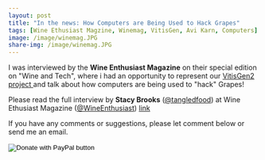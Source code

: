 ```yaml
---
layout: post
title: "In the news: How Computers are Being Used to Hack Grapes"
tags: [Wine Ethusiast Magzine, Winemag, VitisGen, Avi Karn, Computers]
image: /image/winemag.JPG
share-img: /image/winemag.JPG
---
```


I was interviewed by the __Wine Enthusiast Magazine__ on their special edition on "Wine and Tech", where i had an opportunity to represent our <a href="www.vitisgen2.org"> VitisGen2 project </a> and talk about how computers are being used to "hack" Grapes!

Please read the full interview by __Stacy Brooks__ (<a href="https://twitter.com/tangledfood">@tangledfood</a>) at Wine Ethusiast Magazine (<a href="https://twitter.com/WineEnthusiast">@WineEnthusiast</a>) <a href="https://www.winemag.com/2019/04/02/computers-hack-wine-grapes/web"> link </a>


<div id="winemag">
<script src="/js/PDFObject.js"></script>
<script>PDFObject.embed("/winemag_interview.pdf", "#winemag");</script>
<style>
.pdfobject-container { height: 85rem; border: 1rem solid rgba(0,0,0,.1); }
</style>
</div>

If you have any comments or suggestions, please let comment below or send me an email. 
<form action="https://www.paypal.com/cgi-bin/webscr" method="post" target="_top">
<input type="hidden" name="cmd" value="_donations" />
<input type="hidden" name="business" value="8ZF7YRTZ42EKU" />
<input type="hidden" name="item_name" value="To support the education for all." />
<input type="hidden" name="currency_code" value="USD" />
<input type="image" src="https://www.paypalobjects.com/en_US/i/btn/btn_donateCC_LG.gif" border="0" name="submit" title="PayPal - The safer, easier way to pay online!" alt="Donate with PayPal button" />
<img alt="" border="0" src="https://www.paypal.com/en_US/i/scr/pixel.gif" width="1" height="1" />
</form>

<!-- Global site tag (gtag.js) - Google Analytics -->
<script async src="https://www.googletagmanager.com/gtag/js?id=UA-123359651-1"></script>
<script>
  window.dataLayer = window.dataLayer || [];
  function gtag(){dataLayer.push(arguments);}
  gtag('js', new Date());
  gtag('config', 'UA-123359651-1');
</script>

<script async src="//pagead2.googlesyndication.com/pagead/js/adsbygoogle.js"></script>
<script>
  (adsbygoogle = window.adsbygoogle || []).push({
    google_ad_client: "ca-pub-5126027065024936",
    enable_page_level_ads: true
  });
</script>
